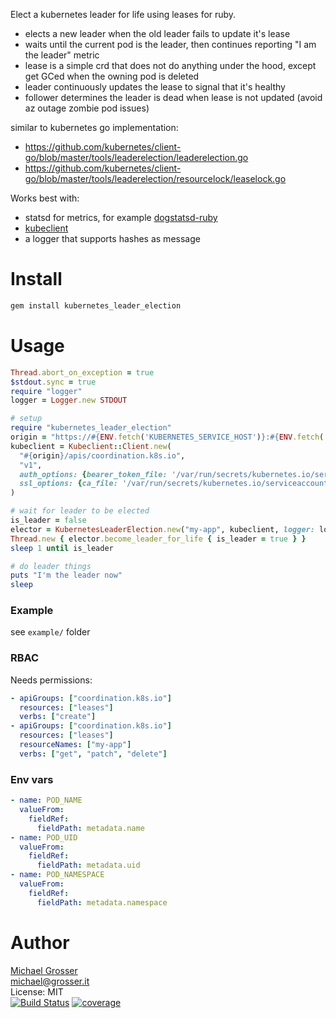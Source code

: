 Elect a kubernetes leader for life using leases for ruby.

- elects a new leader when the old leader fails to update it's lease
- waits until the current pod is the leader, then continues reporting "I am the leader" metric
- lease is a simple crd that does not do anything under the hood, except get GCed when the owning pod is deleted
- leader continuously updates the lease to signal that it's healthy
- follower determines the leader is dead when lease is not updated (avoid az outage zombie pod issues)

similar to kubernetes go implementation:
- https://github.com/kubernetes/client-go/blob/master/tools/leaderelection/leaderelection.go
- https://github.com/kubernetes/client-go/blob/master/tools/leaderelection/resourcelock/leaselock.go

Works best with:
- statsd for metrics, for example [dogstatsd-ruby](https://github.com/DataDog/dogstatsd-ruby)
- [kubeclient](https://github.com/abonas/kubeclient)
- a logger that supports hashes as message

Install
=======

```Bash
gem install kubernetes_leader_election
```

Usage
=====

```Ruby
Thread.abort_on_exception = true
$stdout.sync = true
require "logger"
logger = Logger.new STDOUT

# setup
require "kubernetes_leader_election"
origin = "https://#{ENV.fetch('KUBERNETES_SERVICE_HOST')}:#{ENV.fetch('KUBERNETES_SERVICE_PORT_HTTPS')}"
kubeclient = Kubeclient::Client.new(
  "#{origin}/apis/coordination.k8s.io",
  "v1",
  auth_options: {bearer_token_file: '/var/run/secrets/kubernetes.io/serviceaccount/token'},
  ssl_options: {ca_file: '/var/run/secrets/kubernetes.io/serviceaccount/ca.crt'}
)

# wait for leader to be elected
is_leader = false
elector = KubernetesLeaderElection.new("my-app", kubeclient, logger: logger)
Thread.new { elector.become_leader_for_life { is_leader = true } }
sleep 1 until is_leader

# do leader things
puts "I'm the leader now"
sleep
```

### Example

see `example/` folder

### RBAC

Needs permissions:
```yaml
- apiGroups: ["coordination.k8s.io"]
  resources: ["leases"]
  verbs: ["create"]
- apiGroups: ["coordination.k8s.io"]
  resources: ["leases"]
  resourceNames: ["my-app"]
  verbs: ["get", "patch", "delete"]
```

### Env vars
```yaml
- name: POD_NAME
  valueFrom:
    fieldRef:
      fieldPath: metadata.name
- name: POD_UID
  valueFrom:
    fieldRef:
      fieldPath: metadata.uid
- name: POD_NAMESPACE
  valueFrom:
    fieldRef:
      fieldPath: metadata.namespace
```

Author
======
[Michael Grosser](http://grosser.it)<br/>
michael@grosser.it<br/>
License: MIT<br/>
[![Build Status](https://travis-ci.org/grosser/kubernetes_leader_election.svg)](https://travis-ci.org/grosser/kubernetes_leader_election)
[![coverage](https://img.shields.io/badge/coverage-100%25-success.svg)](https://github.com/grosser/single_cov)
